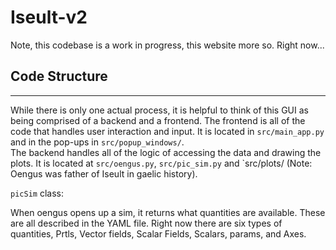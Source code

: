 # Iseult-v2

Note, this codebase is a work in progress, this website more so. Right now...

## Code Structure
----

While there is only one actual process, it is helpful to think of this GUI as being comprised of a 
backend and a frontend. The frontend is all of the code that handles user interaction and input. 
It is located in `src/main_app.py` and in the pop-ups in `src/popup_windows/`.  
The backend handles all of the logic of accessing the data and drawing the plots. It is located at 
`src/oengus.py`, `src/pic_sim.py` and `src/plots/ (Note: Oengus was father of Iseult in gaelic history).

`picSim` class: 

When oengus opens up a sim, it returns what quantities are available. These are all described in the 
YAML file. Right now there are six types of quantities, Prtls, Vector fields, Scalar Fields, Scalars, params, and Axes. 

